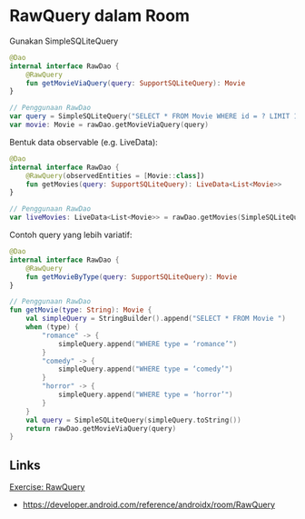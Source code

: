 # RawQuery dalam Room

Gunakan SimpleSQLiteQuery

```kotlin
@Dao
internal interface RawDao {
    @RawQuery
    fun getMovieViaQuery(query: SupportSQLiteQuery): Movie
}

// Penggunaan RawDao
var query = SimpleSQLiteQuery("SELECT * FROM Movie WHERE id = ? LIMIT 1", arrayOf(movieId))
var movie: Movie = rawDao.getMovieViaQuery(query)
```

Bentuk data observable (e.g. LiveData):

```kotlin
@Dao
internal interface RawDao {
    @RawQuery(observedEntities = [Movie::class])
    fun getMovies(query: SupportSQLiteQuery): LiveData<List<Movie>>
}

// Penggunaan RawDao
var liveMovies: LiveData<List<Movie>> = rawDao.getMovies(SimpleSQLiteQuery("SELECT * FROM movie ORDER BY name DESC"))
```

Contoh query yang lebih variatif:

```kotlin
@Dao
internal interface RawDao {
    @RawQuery
    fun getMovieByType(query: SupportSQLiteQuery): Movie
}

// Penggunaan RawDao
fun getMovie(type: String): Movie {
    val simpleQuery = StringBuilder().append("SELECT * FROM Movie ")
    when (type) {
        "romance" -> {
            simpleQuery.append("WHERE type = ‘romance’")
        }
        "comedy" -> {
            simpleQuery.append("WHERE type = ‘comedy’")
        }
        "horror" -> {
            simpleQuery.append("WHERE type = ‘horror’")
        }
    }
    val query = SimpleSQLiteQuery(simpleQuery.toString())
    return rawDao.getMovieViaQuery(query)
}
```

## Links

[Exercise: RawQuery](./MyStudentData/app/src/main/java/com/dicoding/mystudentdata/database/StudentDao.kt)

- https://developer.android.com/reference/androidx/room/RawQuery

